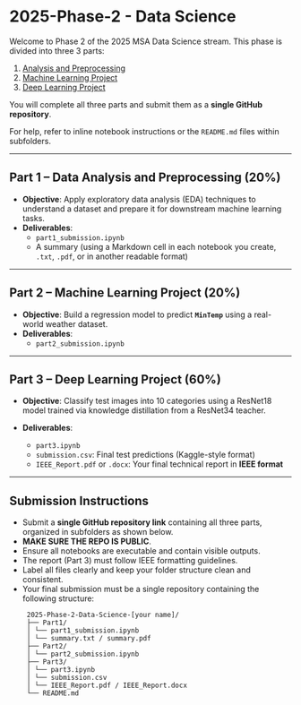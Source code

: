 # 2025-Phase-2 - Data Science
Welcome to Phase 2 of the 2025 MSA Data Science stream. This phase is divided into three 3 parts:

1. [Analysis and Preprocessing](1.%20Analysis%20and%20Preprocessing)
2. [Machine Learning Project](2.%20Machine%20Learning%20Project)
3. [Deep Learning Project](3.%20Deep%20Learning%20Project)

You will complete all three parts and submit them as a **single GitHub repository**.

For help, refer to inline notebook instructions or the `README.md` files within subfolders.


---

## Part 1 – Data Analysis and Preprocessing (20%)

- **Objective**: Apply exploratory data analysis (EDA) techniques to understand a dataset and prepare it for downstream machine learning tasks.
- **Deliverables**:
  - `part1_submission.ipynb`
  - A summary (using a Markdown cell in each notebook you create, `.txt`, `.pdf`, or in another readable format)
---

## Part 2 – Machine Learning Project (20%)

- **Objective**: Build a regression model to predict **`MinTemp`** using a real-world weather dataset.
- **Deliverables**:
    - `part2_submission.ipynb`

---

## Part 3 – Deep Learning Project (60%)

- **Objective**: Classify test images into 10 categories using a ResNet18 model trained via knowledge distillation from a ResNet34 teacher.

- **Deliverables**:
    - `part3.ipynb`
    - `submission.csv`: Final test predictions (Kaggle-style format)
    - `IEEE_Report.pdf` or `.docx`: Your final technical report in **IEEE format**

---

## Submission Instructions

- Submit a **single GitHub repository link** containing all three parts, organized in subfolders as shown below.
- **MAKE SURE THE REPO IS PUBLIC**.
- Ensure all notebooks are executable and contain visible outputs.
- The report (Part 3) must follow IEEE formatting guidelines.
- Label all files clearly and keep your folder structure clean and consistent.
- Your final submission must be a single repository containing the following structure:
   ```
    2025-Phase-2-Data-Science-[your name]/
    ├── Part1/
    │ └── part1_submission.ipynb
    │ └── summary.txt / summary.pdf
    ├── Part2/
    │ └── part2_submission.ipynb
    ├── Part3/
    │ └── part3.ipynb
    │ └── submission.csv
    │ └── IEEE_Report.pdf / IEEE_Report.docx
    └── README.md
   ```